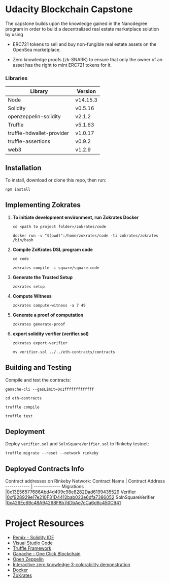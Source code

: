 # Udacity Blockchain Capstone

The capstone builds upon the knowledge gained in the Nanodegree program in order to build a decentralized real estate marketplace solution by using

- ERC721 tokens to sell and buy non-fungible real estate assets on the OpenSea marketplace.

- Zero knowledge proofs (zk-SNARK) to ensure that only the owner of an asset has the right to mint ERC721 tokens for it.



### Libraries
Library      | Version
------------ | -------------
Node             |v14.15.3
Solidity         |v0.5.16
openzeppelin-solidity |v2.1.2
Truffle          |v5.1.63
truffle-hdwallet-provider |v1.0.17
truffle-assertions   |v0.9.2
web3             |v1.2.9


## Installation

To install, download or clone this repo, then run:

`npm install`


## Implementing Zokrates
1. **To initiate development environment, run Zokrates Docker**
    ```
    cd <path to project folder>/zokrates/code

    docker run -v "$(pwd)":/home/zokrates/code -ti zokrates/zokrates /bin/bash
    ```
2. **Compile ZoKrates DSL program code**
    ```
    cd code 

    zokrates compile -i square/square.code
    ```
3. **Generate the Trusted Setup**
    ```
    zokrates setup
    ```
4. **Compute Witness**
    ```
    zokrates compute-witness -a 7 49
    ```
5. **Generate a proof of computation**
    ```
    zokrates generate-proof
    ```
6. **export solidity verifier (verifier.sol)**
    ```
    zokrates export-verifier

    mv verifier.sol ../../eth-contracts/contracts
    ```


## Building and Testing
Compile and test the contracts:

```
ganache-cli --gasLimit=0x1fffffffffffff

cd eth-contracts

truffle compile

truffle test
```

## Deployment
Deploy `verifier.sol` and `SolnSquareVerifier.sol` to Rinkeby testnet:

```
truffle migrate --reset --network rinkeby

```

## Deployed Contracts Info
Contract addresses on Rinkeby Network:
Contract Name      | Contract Address
------------ | -------------
Migrations             |[0x13E56577686Abd4d409c98e8282Dad6199435529](https://rinkeby.etherscan.io/address/0x13e56577686abd4d409c98e8282dad6199435529/)
Verifier         |[0xf928929e17e210F31D4412bab023e6dfa7386052](https://rinkeby.etherscan.io/address/0xf928929e17e210F31D4412bab023e6dfa7386052)
SolnSquareVerifier |[0x426Ec69c48A94268F8b7dDbAe7cCa6d6c450C941](https://rinkeby.etherscan.io/address/0x426Ec69c48A94268F8b7dDbAe7cCa6d6c450C941)



# Project Resources

* [Remix - Solidity IDE](https://remix.ethereum.org/)
* [Visual Studio Code](https://code.visualstudio.com/)
* [Truffle Framework](https://truffleframework.com/)
* [Ganache - One Click Blockchain](https://truffleframework.com/ganache)
* [Open Zeppelin ](https://openzeppelin.org/)
* [Interactive zero knowledge 3-colorability demonstration](http://web.mit.edu/~ezyang/Public/graph/svg.html)
* [Docker](https://docs.docker.com/install/)
* [ZoKrates](https://github.com/Zokrates/ZoKrates)
